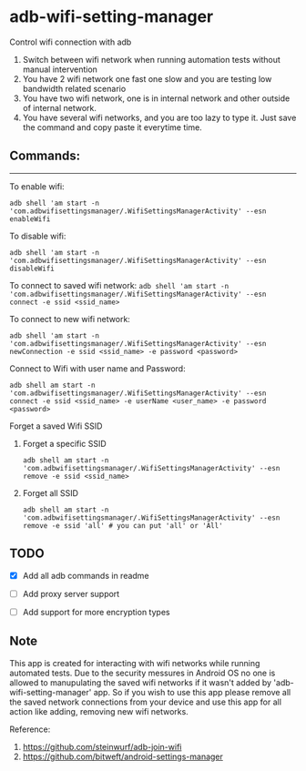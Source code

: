 # adb-wifi-setting-manager
Control wifi connection with adb

1. Switch between wifi network when running automation tests without manual intervention
2. You have 2 wifi network one fast one slow and you are testing low bandwidth related scenario
3. You have two wifi network, one is in internal network and other outside of internal network.
3. You have several wifi networks, and you are too lazy to type it. Just save the command and copy paste it everytime time.

## Commands:
---

To enable wifi:

  `adb shell 'am start -n 'com.adbwifisettingsmanager/.WifiSettingsManagerActivity' --esn enableWifi`

To disable wifi:

  `adb shell 'am start -n 'com.adbwifisettingsmanager/.WifiSettingsManagerActivity' --esn disableWifi`

To connect to saved wifi network:
  `adb shell 'am start -n 'com.adbwifisettingsmanager/.WifiSettingsManagerActivity' --esn connect -e ssid <ssid_name>`

To connect to new wifi network:

  `adb shell 'am start -n 'com.adbwifisettingsmanager/.WifiSettingsManagerActivity' --esn newConnection -e ssid <ssid_name> -e password <password>`

Connect to Wifi with user name and Password:

  `adb shell am start -n 'com.adbwifisettingsmanager/.WifiSettingsManagerActivity' --esn connect -e ssid <ssid_name> -e userName <user_name> -e password <password>`

Forget a saved Wifi SSID
1. Forget a specific SSID

    `adb shell am start -n 'com.adbwifisettingsmanager/.WifiSettingsManagerActivity' --esn remove -e ssid <ssid_name>`
  
2. Forget all SSID

    `adb shell am start -n 'com.adbwifisettingsmanager/.WifiSettingsManagerActivity' --esn remove -e ssid 'all' # you can put 'all' or 'All'`


## TODO
* [x] Add all adb commands in readme
* [ ] Add proxy server support
* [ ] Add support for more encryption types


## Note 
This app is created for interacting with wifi networks while running automated tests. Due to the security messures in Android OS no one is allowed to manupulating the saved wifi networks if it wasn't added by 'adb-wifi-setting-manager' app. So if you wish to use this app please remove all the saved network connections from your device and use this app for all action like adding, removing new wifi networks.


Reference:
1. https://github.com/steinwurf/adb-join-wifi
2. https://github.com/bitweft/android-settings-manager
